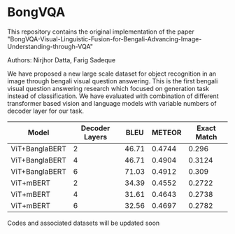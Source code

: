 # BongVQA

This repository contains the original implementation of the paper "BongVQA-Visual-Linguistic-Fusion-for-Bengali-Advancing-Image-Understanding-through-VQA"

Authors: Nirjhor Datta, Farig Sadeque

We have proposed a new large scale dataset for object recognition in an image through bengali visual question answering. This is the first bengali visual question answering research which focused on generation task instead of classification. We have evaluated with combination of different transformer based vision and language models with variable numbers of decoder layer for our task.

| **Model**          | **Decoder Layers** | **BLEU** | **METEOR** | **Exact Match** |
|--------------------|--------------------|----------|------------|-----------------|
| ViT+BanglaBERT     | 2                  | 46.71    | 0.4744     | 0.296           |
| ViT+BanglaBERT     | 4                  | 46.71    | 0.4904     | 0.3124          |
| ViT+BanglaBERT     | 6                  | 71.03    | 0.4912     | 0.309           |
| ViT+mBERT          | 2                  | 34.39    | 0.4552     | 0.2722          |
| ViT+mBERT          | 4                  | 31.61    | 0.4643     | 0.2738          |
| ViT+mBERT          | 6                  | 32.56    | 0.4697     | 0.2782          |


Codes and associated datasets will be updated soon
